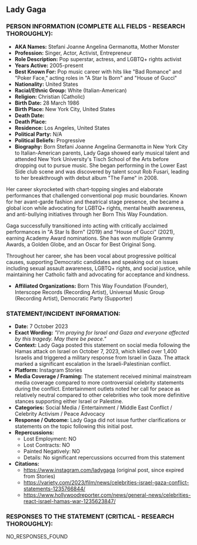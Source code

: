 ## Lady Gaga

### PERSON INFORMATION (COMPLETE ALL FIELDS - RESEARCH THOROUGHLY):

- **AKA Names:** Stefani Joanne Angelina Germanotta, Mother Monster
- **Profession:** Singer, Actor, Activist, Entrepreneur
- **Role Description:** Pop superstar, actress, and LGBTQ+ rights activist
- **Years Active:** 2005-present
- **Best Known For:** Pop music career with hits like "Bad Romance" and "Poker Face," acting roles in "A Star Is Born" and "House of Gucci"
- **Nationality:** United States
- **Racial/Ethnic Group:** White (Italian-American)
- **Religion:** Christian (Catholic)
- **Birth Date:** 28 March 1986
- **Birth Place:** New York City, United States
- **Death Date:** 
- **Death Place:** 
- **Residence:** Los Angeles, United States
- **Political Party:** N/A
- **Political Beliefs:** Progressive
- **Biography:** Born Stefani Joanne Angelina Germanotta in New York City to Italian-American parents, Lady Gaga showed early musical talent and attended New York University's Tisch School of the Arts before dropping out to pursue music. She began performing in the Lower East Side club scene and was discovered by talent scout Rob Fusari, leading to her breakthrough with debut album "The Fame" in 2008.

Her career skyrocketed with chart-topping singles and elaborate performances that challenged conventional pop music boundaries. Known for her avant-garde fashion and theatrical stage presence, she became a global icon while advocating for LGBTQ+ rights, mental health awareness, and anti-bullying initiatives through her Born This Way Foundation.

Gaga successfully transitioned into acting with critically acclaimed performances in "A Star Is Born" (2019) and "House of Gucci" (2021), earning Academy Award nominations. She has won multiple Grammy Awards, a Golden Globe, and an Oscar for Best Original Song.

Throughout her career, she has been vocal about progressive political causes, supporting Democratic candidates and speaking out on issues including sexual assault awareness, LGBTQ+ rights, and social justice, while maintaining her Catholic faith and advocating for acceptance and kindness.

- **Affiliated Organizations:** Born This Way Foundation (Founder), Interscope Records (Recording Artist), Universal Music Group (Recording Artist), Democratic Party (Supporter)

### STATEMENT/INCIDENT INFORMATION:
- **Date:** 7 October 2023
- **Exact Wording:** *"I'm praying for Israel and Gaza and everyone affected by this tragedy. May there be peace."*
- **Context:** Lady Gaga posted this statement on social media following the Hamas attack on Israel on October 7, 2023, which killed over 1,400 Israelis and triggered a military response from Israel in Gaza. The attack marked a significant escalation in the Israeli-Palestinian conflict.
- **Platform:** Instagram Stories
- **Media Coverage / Framing:** The statement received minimal mainstream media coverage compared to more controversial celebrity statements during the conflict. Entertainment outlets noted her call for peace as relatively neutral compared to other celebrities who took more definitive stances supporting either Israel or Palestine.
- **Categories:** Social Media / Entertainment / Middle East Conflict / Celebrity Activism / Peace Advocacy
- **Response / Outcome:** Lady Gaga did not issue further clarifications or statements on the topic following this initial post.
- **Repercussions:**
  - Lost Employment: NO
  - Lost Contracts: NO
  - Painted Negatively: NO
  - Details: No significant repercussions occurred from this statement
- **Citations:** 
  - https://www.instagram.com/ladygaga (original post, since expired from Stories)
  - https://variety.com/2023/film/news/celebrities-israel-gaza-conflict-statements-1235766844/
  - https://www.hollywoodreporter.com/news/general-news/celebrities-react-israel-hamas-war-1235623847/

### RESPONSES TO THE STATEMENT (CRITICAL - RESEARCH THOROUGHLY):

NO_RESPONSES_FOUND